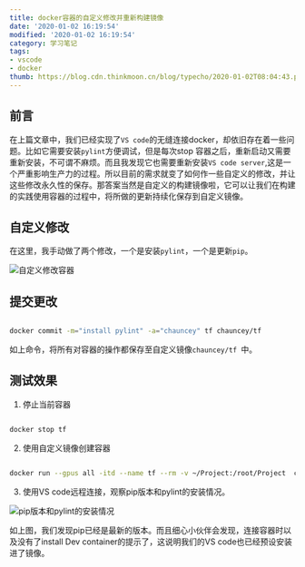 ```yaml
---
title: docker容器的自定义修改并重新构建镜像
date: '2020-01-02 16:19:54'
modified: '2020-01-02 16:19:54'
category: 学习笔记
tags:
- vscode
- docker
thumb: https://blog.cdn.thinkmoon.cn/blog/typecho/2020-01-02T08:04:43.png
---
```


## 前言
在上篇文章中，我们已经实现了`VS code`的无缝连接docker，却依旧存在着一些问题。比如它需要安装`pylint`方便调试，但是每次stop 容器之后，重新启动又需要重新安装，不可谓不麻烦。而且我发现它也需要重新安装`VS code server`,这是一个严重影响生产力的过程。所以目前的需求就变了如何作一些自定义的修改，并让这些修改永久性的保存。那答案当然是自定义的构建镜像啦，它可以让我们在构建的实践使用容器的过程中，将所做的更新持续化保存到自定义镜像。

## 自定义修改

在这里，我手动做了两个修改，一个是安装`pylint`，一个是更新`pip`。

![自定义修改容器][1]

## 提交更改

```bash
docker commit -m="install pylint" -a="chauncey" tf chauncey/tf 
```

如上命令，将所有对容器的操作都保存至自定义镜像`chauncey/tf `中。

## 测试效果

1. 停止当前容器

```bash
docker stop tf
```

2. 使用自定义镜像创建容器

```bash
docker run --gpus all -itd --name tf --rm -v ~/Project:/root/Project  chauncey/tf  
```

3. 使用VS code远程连接，观察pip版本和pylint的安装情况。

![pip版本和pylint的安装情况][2]

如上图，我们发现pip已经是最新的版本。而且细心小伙伴会发现，连接容器时以及没有了install Dev container的提示了，这说明我们的VS code也已经预设安装进了镜像。

  [1]: https://blog.cdn.thinkmoon.cn/blog/typecho/2020-01-02T08:04:43.png
  [2]: https://blog.cdn.thinkmoon.cn/blog/typecho/2020-01-02T08:11:37.png